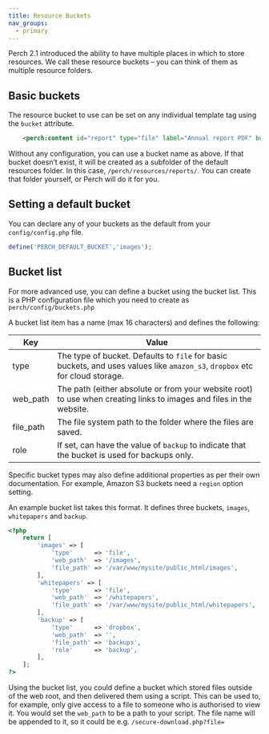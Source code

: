 ```yaml
---
title: Resource Buckets
nav_groups:
  - primary
---
```


Perch 2.1 introduced the ability to have multiple places in which to store resources. We call these resource buckets – you can think of them as multiple resource folders.

## Basic buckets

The resource bucket to use can be set on any individual template tag using the `bucket` attribute.

```html
    <perch:content id="report" type="file" label="Annual report PDF" bucket="reports">
```

Without any configuration, you can use a bucket name as above. If that bucket doesn’t exist, it will be created as a subfolder of the default resources folder. In this case, `/perch/resources/reports/`. You can create that folder yourself, or Perch will do it for you.

## Setting a default bucket

You can declare any of your buckets as the default from your `config/config.php` file.

```php
define('PERCH_DEFAULT_BUCKET','images');
```

## Bucket list

For more advanced use, you can define a bucket using the bucket list. This is a PHP configuration file which you need to create as `perch/config/buckets.php`

A bucket list item has a name (max 16 characters) and defines the following:

|Key|Value|
|--|--|
|type|The type of bucket. Defaults to `file` for basic buckets, and uses values like `amazon_s3`, `dropbox` etc for cloud storage.|
|web_path|The path (either absolute or from your website root) to use when creating links to images and files in the website.|
|file_path|The file system path to the folder where the files are saved.|
|role|If set, can have the value of `backup` to indicate that the bucket is used for backups only.|

Specific bucket types may also define additional properties as per their own documentation. For example, Amazon S3 buckets need a `region` option setting.

An example bucket list takes this format. It defines three buckets, `images`, `whitepapers` and `backup`.

```php
<?php
    return [
        'images' => [
            'type'      => 'file',
            'web_path'  => '/images',
            'file_path' => '/var/www/mysite/public_html/images',
        ],
        'whitepapers' => [
            'type'      => 'file',
            'web_path'  => '/whitepapers',
            'file_path' => '/var/www/mysite/public_html/whitepapers',
        ],
        'backup' => [
            'type'      => 'dropbox',
            'web_path'  => '',
            'file_path' => 'backups',
            'role'      => 'backup',
        ],
    ];
?>
```

Using the bucket list, you could define a bucket which stored files outside of the web root, and then delivered them using a script. This can be used to, for example, only give access to a file to someone who is authorised to view it. You would set the `web_path` to be a path to your script. The file name will be appended to it, so it could be e.g. `/secure-download.php?file=`

